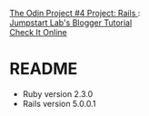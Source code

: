 <a href="http://www.theodinproject.com/web-development-101/ruby-on-rails?ref=lc-pb"> The Odin Project #4 Project: Rails </a>:
<br>
<a href="http://tutorials.jumpstartlab.com/projects/blogger.html">  Jumpstart Lab's Blogger Tutorial </a>
<br>
<a href="https://obscure-temple-21505.herokuapp.com/"> Check It Online </a>

# README

* Ruby version 2.3.0
* Rails version 5.0.0.1

